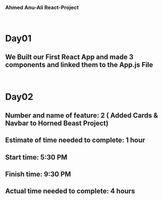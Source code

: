### Ahmed Anu-Ali React-Project 

<br>

# Day01

## We Built our First React App and made 3 components and linked them to the App.js File

<br>

# Day02

## Number and name of feature: 2 ( Added Cards & Navbar to Horned Beast Project)

## Estimate of time needed to complete: 1 hour

## Start time: 5:30 PM

## Finish time: 9:30 PM

## Actual time needed to complete: 4 hours